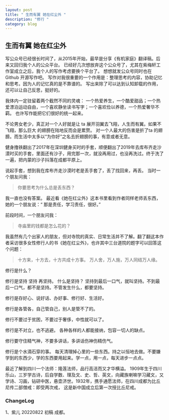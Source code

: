 ```yaml
---
layout: post
title: " 生而有翼 她在红尘外 "
description: "修行 "
category: blog
---
```


## 生而有翼 她在红尘外

写公众号已经很长时间了，从2015年开始，最早是分享《有机家庭》翻译稿。后来又回归我个人的公众平台。
已经好几次想放弃这个公众号了，尤其在紫梅轩工作室成立之后，我个人的写作考虑要换个平台了。
想想就发公众号同时也在 Github 开源写作吧。
写作对我很重要的一个作用是：整理思考的内容，协助记忆和思考。因为人的记忆真的是不靠谱的。 
写出来除了可以达到认知卸载的作用，还可以让自己反思，挺好的。

我体内一定驻留着两个截然不同的灵魂： 一个热爱养生，一个酷爱甜品；一个热爱漂泊运动自由，一个喜欢静坐读书写字；一个喜欢俭以养德，一个热爱奢华不羁。
也许写作能把它们很好的统一起来。

不论男女老少，真正对一个人好就是让 ta 展开羽翼去飞翔，人生而有翼。如果不飞翔，那么巨大 的翅膀在陆地反而会是累赘。
对一个人最大的伤害是折了ta 的翅膀。而生活中太多以“为你好”之名去折翅膀的事，有意或者无意。

健身撸铁翻出了2017年在深圳健身买时的手套，顺便翻出了2019年去库布齐走沙漠时买的手套，里面还有沙子，用完那一次，就没再用过，也没再洗过。终于洗了一遍，把内蒙的沙子抖落在成都平原上。 ​​​

说起手套，想到我在库布齐走沙漠时老是丢手套了，丢了找回来，再丢。 当时一个朋友问我：
> 你要思考为什么总是丢东西？

我一直也没有答案。
最近看《她在红尘外》这本书里看到作者同样老师丢东西，她的一个朋友说：“ 那是责任，学习责任，很好。”

前段时间，一个朋友问我：
> 寺庙里的钱都是怎么花的？

我虽然有几个出家人的朋友，但对寺院的真实、日常生活并不了解。翻了翻这本作者采访很多女性修行人的书《她在红尘外》，也许其中三台道院的题字可以回答这个问题：

> 十方来，十方去，十方共成十方事。
> 万人舍，万人施，万人同结万人缘。

修行是什么？

修行是坚持 坚持 再坚持。 什么是坚持？ 坚持到最后一口气，就叫坚持。不到最后一口气，都不是坚持。不管发生什么，都要坚持。

修行是存好心、说好话、办好事、修行好、生活好。

修行是各管各，自己管自己，别人是管不了的。

修行不要过于贫困，不要过于奢侈，中性就可以了。

修行是不对立，也不逃避。 各种各样的人都能接纳，包容一切人的缺点。

修行要守住精气神，不要多讲话，多讲话伤神伤精伤气。

修行是个水滴石穿的事。 每天清理掉心里的一些东西。持之以恒地去做。不要嫌学到的东西少，学的东西要用起来。学一点，用一点，每天进步一点点。



最近了解到四川一个法师：隆莲法师，品行高洁而又才华横溢。
1909年生于四川乐山，三岁学古诗，后自学数、理及文、史、哲、英文，向藏族喇嘛学习藏文，又学诗、习画，钻研中医，悬壶济世。1932年，携手通愿法师，在四川成都为比丘尼传二部僧戒：即受两次戒，
这是新中国成立后第一次授比丘尼戒。




### ChangeLog
1、紫儿 20220822 初稿 成都。

